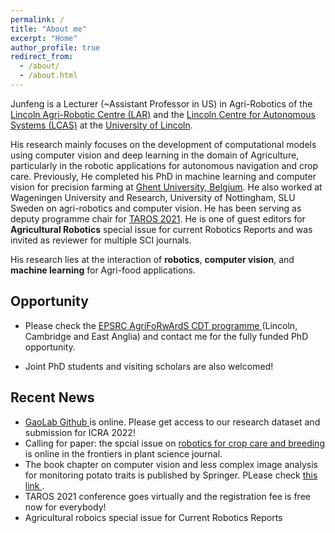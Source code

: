 ```yaml
---
permalink: /
title: "About me"
excerpt: "Home"
author_profile: true
redirect_from: 
  - /about/
  - /about.html
---
```


Junfeng is a Lecturer (~Assistant Professor in US) in Agri-Robotics of the <a href="https://lar.lincoln.ac.uk/" target="_blank" rel="noopener noreferrer">Lincoln Agri-Robotic Centre (LAR)</a> and the  <a href="https://lcas.lincoln.ac.uk/wp/people/" target="_blank" rel="noopener noreferrer">Lincoln Centre for Autonomous Systems (LCAS)</a> at the <a href="https://www.lincoln.ac.uk/home/" target="_blank" rel="noopener noreferrer">University of Lincoln</a>.

His research mainly focuses on the development of computational models using computer vision and deep learning in the domain of Agriculture, particularly in the robotic applications for autonomous navigation and crop care. Previously, He completed his PhD in machine learning and computer vision for precision farming at <a href="https://www.ugent.be/en" target="_blank" rel="noopener noreferrer">Ghent University, Belgium</a>. He also worked at Wageningen University and Research, University of Nottingham, SLU Sweden on agri-robotics and computer vision. He has been serving as deputy programme chair for <a href="https://lcas.lincoln.ac.uk/wp/taros-2021/" target="_blank" rel="noopener noreferrer">TAROS 2021</a>. He is one of guest editors for **Agricultural Robotics** special issue for current Robotics Reports and was invited as reviewer for multiple SCI journals.

His research lies at the interaction of **robotics**, **computer vision**, and **machine learning** for Agri-food applications.

## Opportunity 

* Please check the  <a href="https://agriforwards-cdt.blogs.lincoln.ac.uk/" target="_blank" rel="noopener noreferrer"> EPSRC AgriFoRwArdS CDT programme </a>(Lincoln, Cambridge and East Anglia) and contact me for the fully funded PhD opportunity.

* Joint PhD students and visiting scholars are also welcomed! 

## Recent News

* <a href="https://github.com/JunfengGaolab/CropRowDetection" target="_blank" rel="noopener noreferrer"> GaoLab Github </a> is online. Please get access to our research dataset and submission for ICRA 2022!
* Calling for paper: the spcial issue on <a href="https://www.frontiersin.org/research-topics/26005/robotics-for-crop-care-and-breeding" target="_blank" rel="noopener noreferrer"> robotics for crop care and breeding </a> is online in the frontiers in plant science journal.
* The book chapter on computer vision and less complex image analysis for monitoring potato traits is published by Springer. PLease check <a href="https://link.springer.com/protocol/10.1007/978-1-0716-1609-3_13" target="_blank" rel="noopener noreferrer"> this link </a>.
* TAROS 2021 conference goes virtually and the registration fee is free now for everybody! 
* Agricultural roboics special issue for Current Robotics Reports 
